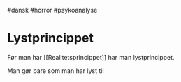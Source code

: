 #dansk #horror #psykoanalyse 
# Lystprincippet
Før man har [[Realitetsprincippet]] har man lystprincippet.

Man gør bare som man har lyst til